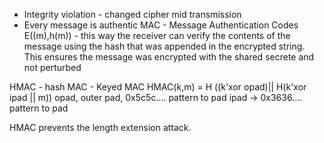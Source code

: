- Integrity violation - changed cipher mid transmission
- Every message is authentic
MAC - Message Authentication Codes
E((m),h(m)) - this way the receiver can verify the contents of the message using the hash that was appended in the encrypted string. This ensures the message was encrypted with the shared secrete and not perturbed

HMAC - hash MAC - Keyed MAC
HMAC(k,m) = H ((k'xor opad)|| H(k'xor ipad || m))
opad, outer pad, 0x5c5c.... pattern to pad
ipad -> 0x3636.... pattern to pad

HMAC prevents the length extension attack.